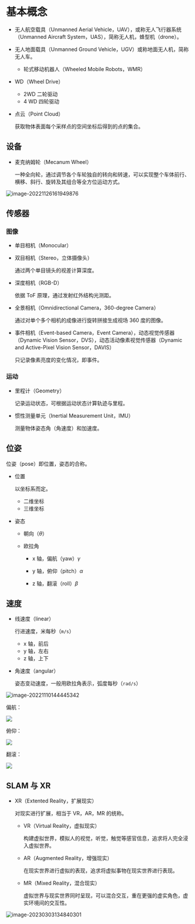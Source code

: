 # 基本概念

- 无人航空载具（Unmanned Aerial Vehicle，UAV），或称无人飞行器系统（Unmanned Aircraft System，UAS），简称无人机，蜂型机（drone）。

- 无人地面载具（Unmanned Ground Vehicle，UGV）或称地面无人机，简称无人车。
	- 轮式移动机器人（Wheeled Mobile Robots，WMR）
	
- WD（Wheel Drive）
  - 2WD 二轮驱动
  - 4 WD 四轮驱动
  
- 点云（Point Cloud）

  获取物体表面每个采样点的空间坐标后得到的点的集合。


## 设备

- 麦克纳姆轮（Mecanum Wheel）

	一种全向轮，通过调节各个车轮独自的转向和转速，可以实现整个车体前行、横移、斜行、旋转及其组合等全方位运动方式。

![image-20221126161949876](images/基本概念/image-20221126161949876.png)

## 传感器

### 图像

- 单目相机（Monocular）

- 双目相机（Stereo，立体摄像头）

	通过两个单目镜头的视差计算深度。

- 深度相机（RGB-D）

	依据 ToF 原理，通过发射红外结构光测距。

- 全景相机（Omnidirectional Camera，360-degree Camera）

	通过对单个多个相机的成像进行旋转拼接生成视场 360 度的图像。

- 事件相机（Event-based Camera，Event Camera），动态视觉传感器（Dynamic Vision Sensor，DVS），动态活动像素视觉传感器（Dynamic and Active-Pixel Vision Sensor，DAVIS）

	只记录像素亮度的变化情况，即事件。

### 运动

- 里程计（Geometry）

	记录运动状态，可根据运动状态计算轨迹与里程。
	
- 惯性测量单元（Inertial Measurement Unit，IMU）

  测量物体姿态角（角速度）和加速度。

## 位姿

位姿（pose）即位置，姿态的合称。

- 位置

	以坐标系而定。

	- 二维坐标
	- 三维坐标

- 姿态

  - 朝向（$\theta$）

  - 欧拉角
  	- x 轴，偏航（yaw）$\gamma$

  	- y 轴，俯仰（pitch）$\alpha$
  	- z 轴，翻滚（roll）$\beta$

## 速度

- 线速度（linear）

	行进速度，米每秒（`m/s`）

	- x 轴，前后
	- y 轴，左右
	- z 轴，上下

- 角速度（angular）

	姿态变动速度，一般用欧拉角表示，弧度每秒（`rad/s`）



![image-20221110144445342](images/基本概念/image-20221110144445342.png)

偏航：

![](images/基本概念/偏航.gif)

俯仰：

![](images/基本概念/俯仰.gif)

翻滚：

![](images/基本概念/翻滚.gif)

## SLAM 与 XR

- XR（Extented Reality，扩展现实）

	对现实进行扩展，相当于 VR，AR，MR 的统称。

	- VR（Virtual Reality，虚拟现实）

		构建虚拟世界，模拟人的视觉，听觉，触觉等感官信息，追求将人完全浸入虚拟世界。

	- AR（Augmented Reality，增强现实）

		在现实世界进行虚拟的表现，追求将虚拟事物在现实世界进行表现。

	- MR（Mixed Reality，混合现实）

		虚拟世界与现实世界同时呈现，可以混合交互，重在更强的虚实角色，虚实环境间的交互性。

![image-20230303134840301](images/基本概念/image-20230303134840301.png)

